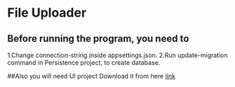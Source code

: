 # File Uploader

## Before running the program, you need to
1.Change connection-string inside appsettings.json.
2.Run update-migration command in Persistence project, to create database.

##Also you will need UI project 
Download it from here [link](https://github.com/anorboev3/file-uploader-frontend)
